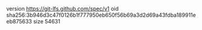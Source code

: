 version https://git-lfs.github.com/spec/v1
oid sha256:3b946d3c47f0126b1f777950eb650f56b69a3d2d69a43fdba189911eeb875633
size 54631
